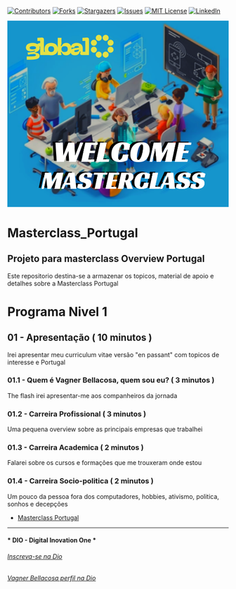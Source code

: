 <!-- PROJECT SHIELDS -->

[![Contributors][contributors-shield]][contributors-url]
[![Forks][forks-shield]][forks-url]
[![Stargazers][stars-shield]][stars-url]
[![Issues][issues-shield]][issues-url]
[![MIT License][license-shield]][license-url]
[![LinkedIn][linkedin-shield]][linkedin-url]

<!-- PROJECT LOGO -->
![Welcome My First Masterclass](Images/Welcome.png "Welcome Masterclass")

# Masterclass_Portugal

## Projeto para masterclass Overview Portugal

Este repositorio destina-se a armazenar os topicos, material de apoio e detalhes sobre a Masterclass Portugal

# Programa Nivel 1

## 01 - Apresentação ( 10 minutos )

Irei apresentar meu curriculum vitae versão "en passant" com topicos de interesse e Portugal

### 01.1 - Quem é Vagner Bellacosa, quem sou eu? ( 3 minutos )

The flash irei apresentar-me aos companheiros da jornada

### 01.2 - Carreira Profissional ( 3 minutos )

Uma pequena overview sobre as principais empresas que trabalhei

### 01.3 - Carreira Academica ( 2 minutos )

Falarei sobre os cursos e formações que me trouxeram onde estou

### 01.4 - Carreira Socio-politica ( 2 minutos )

Um pouco da pessoa fora dos computadores, hobbies, ativismo, politica, sonhos e decepções


- [Masterclass Portugal](README.md)


---

#### * DIO - Digital Inovation One *
######  [Inscreva-se na Dio](https://web.dio.me/sign-up?ref=R5J3ZLTIFS)  

######  [Vagner Bellacosa perfil na Dio](https://web.dio.me/users/vagnerbellacosa?tab=achievements)  

<!-- MARKDOWN LINKS & IMAGES -->
<!-- https://www.markdownguide.org/basic-syntax/#reference-style-links -->
[contributors-shield]: https://img.shields.io/github/contributors/VagnerBellacosa/Masterclass_Portugal.svg?style=for-the-badge
[contributors-url]: https://github.com/VagnerBellacosa/Masterclass_Portugal/graphs/contributors
[forks-shield]: https://img.shields.io/github/forks/VagnerBellacosa/Masterclass_Portugal.svg?style=for-the-badge
[forks-url]: https://github.com/VagnerBellacosa/Masterclass_Portugal/network/members
[stars-shield]: https://img.shields.io/github/stars/VagnerBellacosa/Masterclass_Portugal.svg?style=for-the-badge
[stars-url]: https://github.com/VagnerBellacosa/Masterclass_Portugal/stargazers
[issues-shield]: https://img.shields.io/github/issues/VagnerBellacosa/Masterclass_Portugal.svg?style=for-the-badge
[issues-url]: https://github.com/VagnerBellacosa/Masterclass_Portugal/issues
[license-shield]: https://img.shields.io/github/license/VagnerBellacosa/Masterclass_Portugal.svg?style=for-the-badge
[license-url]: https://github.com/VagnerBellacosa/Masterclass_Portugal/blob/master/LICENSE.txt
[linkedin-shield]: https://img.shields.io/badge/-LinkedIn-black.svg?style=for-the-badge&logo=linkedin&colorB=555
[linkedin-url]: https://www.linkedin.com/in/VagnerBellacosa/
[product-screenshot]: Images/Welcome.png
